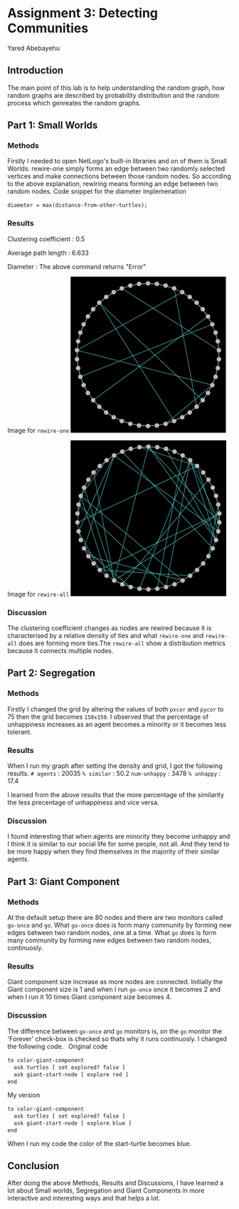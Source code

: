 # Assignment 3: Detecting Communities
Yared Abebayehu


## Introduction
The main point of this lab is to help understanding the random graph, how random graphs are described by probability distribution and the random process which genreates the random graphs.  

## Part 1: Small Worlds
### Methods
Firstly I needed to open NetLogo's built-in libraries and on of them is Small Worlds. rewire-one simply forms an edge between two randomly selected  vertices and make connections between those random nodes. So according to the above explanation, rewiring means forming an edge between two random nodes.
Code snippet for the diameter implemenation
```
diameter = max(distance-from-other-turtles);

```

### Results
Clustering coefficient : 0.5

Average path length : 6.633

Diameter : The above command returns "Error"

Image for ```rewire-one```
![Rewire one](rewire-one.png)

Image for ```rewire-all```
![Rewire all](rewire-all.png)
### Discussion
The clustering coefficient changes as nodes are rewired because it is characterised by a relative density of ties and what ```rewire-one``` and ```rewire-all``` does are forming more ties.The ```rewire-all``` show a distribution metrics because it connects multiple nodes.

## Part 2: Segregation
### Methods
Firstly I changed the grid by altering the values of both ```pxcor``` and ```pycor``` to 75 then the grid becomes ```150x150```.
I observed that the percentage of unhappiness increases as an agent becomes a minority or it becomes less tolerant.
### Results
When I run my graph after setting the density and grid, I got the following results.
```# agents``` : 20035
```% similar``` : 50.2
```num-unhappy``` : 3478
```% unhappy``` : 17.4

I learned from the above results that the more percentage of the similarity the less precentage of unhappiness and vice versa.
### Discussion
I found interesting that when agents are minority they become unhappy and I think it is similar to our social life for some people, not all. And they tend to be more happy when they find themselves in the majority of their similar agents.

## Part 3: Giant Component
### Methods
At the default setup there are 80 nodes and there are two monitors called ```go-once``` and ```go```.
What ```go-once``` does is form many community by forming new edges between two random nodes, one at a time.
What ```go``` does is form many community by forming new edges between two random nodes, continuosly.
### Results
Giant component size increase as more nodes are connected. Initially the Giant component size is 1 and when I run ```go-once``` once it becomes 2 and when I run it 10 times Giant component size becomes 4.
### Discussion
The difference between ```go-once``` and ```go``` monitors is, on the ```go``` monitor the 'Forever' check-box is checked so thats why it runs continuosly.
I changed the following code.``` ```
Original code
```
to color-giant-component
  ask turtles [ set explored? false ]
  ask giant-start-node [ explore red ]
end
```
My version
```
to color-giant-component
  ask turtles [ set explored? false ]
  ask giant-start-node [ explore blue ]
end
```
When I run my code the color of the start-turtle becomes blue.
## Conclusion
After doing the above Methods, Results and Discussions, I have learned a lot about Small worlds, Segregation and Giant Components in more interactive and interesting ways and that helps a lot.
